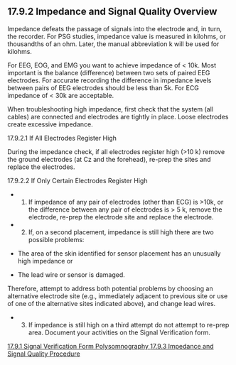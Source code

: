 ## 17.9.2 Impedance and Signal Quality Overview

Impedance defeats the passage of signals into the electrode and, in turn, the recorder.  For PSG studies, impedance value is measured in kilohms, or thousandths of an ohm.  Later, the manual abbreviation k will be used for kilohms.

For EEG, EOG, and EMG you want to achieve impedance of < 10k.  Most important is the balance (difference) between two sets of paired EEG electrodes.  For accurate recording the difference in impedance levels between pairs of EEG electrodes should be less than 5k.  For ECG impedance of < 30k are acceptable.

When troubleshooting high impedance, first check that the system (all cables) are connected and electrodes are tightly in place.  Loose electrodes create excessive impedance.

17.9.2.1 If All Electrodes Register High

During the impedance check, if all electrodes register high (>10 k) remove the ground electrodes (at Cz and the forehead), re-prep the sites and replace the electrodes.

17.9.2.2 If Only Certain Electrodes Register High

* 1. If impedance of any pair of electrodes (other than ECG) is >10k, or the difference between any pair of electrodes is > 5 k, remove the electrode, re-prep the electrode site and replace the electrode.
* 2. If, on a second placement, impedance is still high there are two possible problems:

 * The area of the skin identified for sensor placement has an unusually high impedance or
 * The lead wire or sensor is damaged.

 Therefore, attempt to address both potential problems by choosing an alternative electrode site (e.g., immediately adjacent to previous site or use of one of the alternative sites indicated above), and change lead wires.

* 3. If impedance is still high on a third attempt do not attempt to re-prep area. Document your activities on the Signal Verification form.


<div class="center">
<div class="btn-group">
  <a href=":pages_path:/manuals/polysomnography/17-09-01-signal-verification-form.md" class="btn btn-default">
    <span class="glyphicon glyphicon-chevron-left"></span>
    17.9.1 Signal Verification Form
  </a>

  <a href=":pages_path:/manuals/polysomnography" class="btn btn-default">
    <span class="glyphicon glyphicon-chevron-up"></span>
    Polysomnography
  </a>

  <a href=":pages_path:/manuals/polysomnography/17-09-03-impedance-signal-procedure.md" class="btn btn-success">
    17.9.3 Impedance and Signal Quality Procedure
    <span class="glyphicon glyphicon-chevron-right"></span>
  </a>
</div>
</div>
